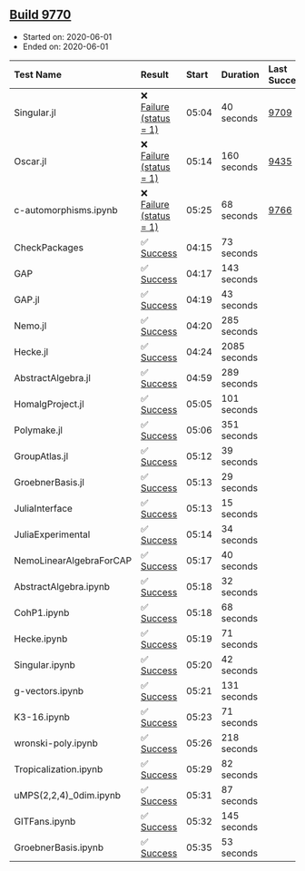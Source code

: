 ## [Build 9770](https://oscarci.mathematik.uni-kl.de/job/oscar/9770/)

* Started on: 2020-06-01
* Ended on: 2020-06-01

| Test Name    | Result | Start | Duration | Last Success | First Failure |
|:-------------|:-------|:------|:---------|:-------------|:--------------|
| Singular.jl | ❌ [Failure (status = 1)](https://oscarci.mathematik.uni-kl.de/job/oscar/9770/artifact/logs/build-9770/Singular.jl.log) | 05:04 | 40 seconds | [9709](https://oscarci.mathematik.uni-kl.de/job/oscar/9709/) | [9710](https://oscarci.mathematik.uni-kl.de/job/oscar/9710/) |
| Oscar.jl | ❌ [Failure (status = 1)](https://oscarci.mathematik.uni-kl.de/job/oscar/9770/artifact/logs/build-9770/Oscar.jl.log) | 05:14 | 160 seconds | [9435](https://oscarci.mathematik.uni-kl.de/job/oscar/9435/) | [9436](https://oscarci.mathematik.uni-kl.de/job/oscar/9436/) |
| c-automorphisms.ipynb | ❌ [Failure (status = 1)](https://oscarci.mathematik.uni-kl.de/job/oscar/9770/artifact/logs/build-9770/c-automorphisms.ipynb.log) | 05:25 | 68 seconds | [9766](https://oscarci.mathematik.uni-kl.de/job/oscar/9766/) | [9767](https://oscarci.mathematik.uni-kl.de/job/oscar/9767/) |
| CheckPackages | ✅ [Success](https://oscarci.mathematik.uni-kl.de/job/oscar/9770/artifact/logs/build-9770/CheckPackages.log) | 04:15 | 73 seconds |  |  |
| GAP | ✅ [Success](https://oscarci.mathematik.uni-kl.de/job/oscar/9770/artifact/logs/build-9770/GAP.log) | 04:17 | 143 seconds |  |  |
| GAP.jl | ✅ [Success](https://oscarci.mathematik.uni-kl.de/job/oscar/9770/artifact/logs/build-9770/GAP.jl.log) | 04:19 | 43 seconds |  |  |
| Nemo.jl | ✅ [Success](https://oscarci.mathematik.uni-kl.de/job/oscar/9770/artifact/logs/build-9770/Nemo.jl.log) | 04:20 | 285 seconds |  |  |
| Hecke.jl | ✅ [Success](https://oscarci.mathematik.uni-kl.de/job/oscar/9770/artifact/logs/build-9770/Hecke.jl.log) | 04:24 | 2085 seconds |  |  |
| AbstractAlgebra.jl | ✅ [Success](https://oscarci.mathematik.uni-kl.de/job/oscar/9770/artifact/logs/build-9770/AbstractAlgebra.jl.log) | 04:59 | 289 seconds |  |  |
| HomalgProject.jl | ✅ [Success](https://oscarci.mathematik.uni-kl.de/job/oscar/9770/artifact/logs/build-9770/HomalgProject.jl.log) | 05:05 | 101 seconds |  |  |
| Polymake.jl | ✅ [Success](https://oscarci.mathematik.uni-kl.de/job/oscar/9770/artifact/logs/build-9770/Polymake.jl.log) | 05:06 | 351 seconds |  |  |
| GroupAtlas.jl | ✅ [Success](https://oscarci.mathematik.uni-kl.de/job/oscar/9770/artifact/logs/build-9770/GroupAtlas.jl.log) | 05:12 | 39 seconds |  |  |
| GroebnerBasis.jl | ✅ [Success](https://oscarci.mathematik.uni-kl.de/job/oscar/9770/artifact/logs/build-9770/GroebnerBasis.jl.log) | 05:13 | 29 seconds |  |  |
| JuliaInterface | ✅ [Success](https://oscarci.mathematik.uni-kl.de/job/oscar/9770/artifact/logs/build-9770/JuliaInterface.log) | 05:13 | 15 seconds |  |  |
| JuliaExperimental | ✅ [Success](https://oscarci.mathematik.uni-kl.de/job/oscar/9770/artifact/logs/build-9770/JuliaExperimental.log) | 05:14 | 34 seconds |  |  |
| NemoLinearAlgebraForCAP | ✅ [Success](https://oscarci.mathematik.uni-kl.de/job/oscar/9770/artifact/logs/build-9770/NemoLinearAlgebraForCAP.log) | 05:17 | 40 seconds |  |  |
| AbstractAlgebra.ipynb | ✅ [Success](https://oscarci.mathematik.uni-kl.de/job/oscar/9770/artifact/logs/build-9770/AbstractAlgebra.ipynb.log) | 05:18 | 32 seconds |  |  |
| CohP1.ipynb | ✅ [Success](https://oscarci.mathematik.uni-kl.de/job/oscar/9770/artifact/logs/build-9770/CohP1.ipynb.log) | 05:18 | 68 seconds |  |  |
| Hecke.ipynb | ✅ [Success](https://oscarci.mathematik.uni-kl.de/job/oscar/9770/artifact/logs/build-9770/Hecke.ipynb.log) | 05:19 | 71 seconds |  |  |
| Singular.ipynb | ✅ [Success](https://oscarci.mathematik.uni-kl.de/job/oscar/9770/artifact/logs/build-9770/Singular.ipynb.log) | 05:20 | 42 seconds |  |  |
| g-vectors.ipynb | ✅ [Success](https://oscarci.mathematik.uni-kl.de/job/oscar/9770/artifact/logs/build-9770/g-vectors.ipynb.log) | 05:21 | 131 seconds |  |  |
| K3-16.ipynb | ✅ [Success](https://oscarci.mathematik.uni-kl.de/job/oscar/9770/artifact/logs/build-9770/K3-16.ipynb.log) | 05:23 | 71 seconds |  |  |
| wronski-poly.ipynb | ✅ [Success](https://oscarci.mathematik.uni-kl.de/job/oscar/9770/artifact/logs/build-9770/wronski-poly.ipynb.log) | 05:26 | 218 seconds |  |  |
| Tropicalization.ipynb | ✅ [Success](https://oscarci.mathematik.uni-kl.de/job/oscar/9770/artifact/logs/build-9770/Tropicalization.ipynb.log) | 05:29 | 82 seconds |  |  |
| uMPS(2,2,4)_0dim.ipynb | ✅ [Success](https://oscarci.mathematik.uni-kl.de/job/oscar/9770/artifact/logs/build-9770/uMPS-2-2-4-_0dim.ipynb.log) | 05:31 | 87 seconds |  |  |
| GITFans.ipynb | ✅ [Success](https://oscarci.mathematik.uni-kl.de/job/oscar/9770/artifact/logs/build-9770/GITFans.ipynb.log) | 05:32 | 145 seconds |  |  |
| GroebnerBasis.ipynb | ✅ [Success](https://oscarci.mathematik.uni-kl.de/job/oscar/9770/artifact/logs/build-9770/GroebnerBasis.ipynb.log) | 05:35 | 53 seconds |  |  |
